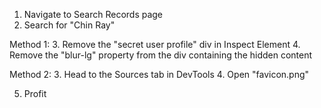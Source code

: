 1. Navigate to Search Records page
2. Search for "Chin Ray"

Method 1:
3. Remove the "secret user profile" div in Inspect Element
4. Remove the "blur-lg" property from the div containing the hidden content

Method 2:
3. Head to the Sources tab in DevTools
4. Open "favicon.png"

5. Profit